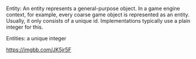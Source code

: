 
Entity: An entity represents a general-purpose object. In a game engine context, for example, every coarse game object is represented as an entity. Usually, it only consists of a unique id. Implementations typically use a plain integer for this.


Entities: a unique integer


https://imgbb.com/JK5jr5F